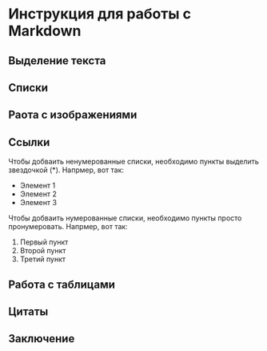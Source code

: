 # Инструкция для работы с Markdown

## Выделение текста

## Списки

## Раота с изображениями

## Ссылки

Чтобы добваить ненумерованные списки, необходимо пункты выделить звездочкой (*).
Напрмер, вот так:
* Элемент 1
* Элемент 2
* Элемент 3

Чтобы добваить нумерованные списки, необходимо пункты просто пронумеровать.
Напрмер, вот так:
1. Первый пункт
2. Второй пункт
3. Третий пункт 

## Работа с таблицами

## Цитаты

## Заключение